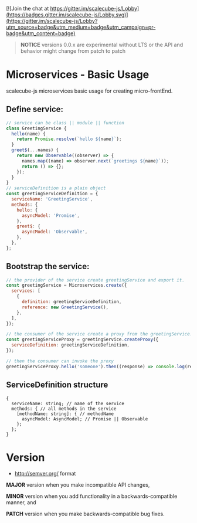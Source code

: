 [![Join the chat at https://gitter.im/scalecube-js/Lobby](https://badges.gitter.im/scalecube-js/Lobby.svg)](https://gitter.im/scalecube-js/Lobby?utm_source=badge&utm_medium=badge&utm_campaign=pr-badge&utm_content=badge)

> **NOTICE** versions 0.0.x are experimental without LTS or the API and behavior might change from patch to patch

# Microservices - Basic Usage

scalecube-js microservices basic usage for creating micro-frontEnd.

## Define service:

```javascript
// service can be class || module || function
class GreetingService {
  hello(name) {
    return Promise.resolve(`hello ${name}`);
  }
  greet$(...names) {
    return new Observable((observer) => {
      names.map((name) => observer.next(`greetings ${name}`));
      return () => {};
    });
  }
}
// serviceDefinition is a plain object
const greetingServiceDefinition = {
  serviceName: 'GreetingService',
  methods: {
    hello: {
      asyncModel: 'Promise',
    },
    greet$: {
      asyncModel: 'Observable',
    },
  },
};
```

## Bootstrap the service:

```javascript
// the provider of the service create greetingService and export it.
const greetingService = Microservices.create({
  services: [
    {
      definition: greetingServiceDefinition,
      reference: new GreetingService(),
    },
  ],
});

// the consumer of the service create a proxy from the greetingService.
const greetingServiceProxy = greetingService.createProxy({
  serviceDefinition: greetingServiceDefinition,
});

// then the consumer can invoke the proxy
greetingServiceProxy.hello('someone').then((response) => console.log(response));
```

## ServiceDefinition structure

```
{
  serviceName: string; // name of the service
  methods: { // all methods in the service
    [methodName: string]: { // methodName
      asyncModel: AsyncModel; // Promise || Observable
    };
  };
}
```

# Version

- http://semver.org/ format

**MAJOR** version when you make incompatible API changes,

**MINOR** version when you add functionality in a backwards-compatible manner, and

**PATCH** version when you make backwards-compatible bug fixes.
